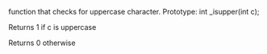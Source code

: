 function that checks for uppercase character.
Prototype: int _isupper(int c);

Returns 1 if c is uppercase

Returns 0 otherwise
